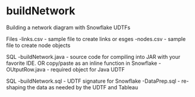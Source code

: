 # buildNetwork
Building a network diagram with Snowflake UDTFs

Files
-links.csv - sample file to create links or esges
-nodes.csv - sample file to create node objects

SQL
-buildNetwork.java - source code for compiling into JAR with your favorite IDE. OR copy/paste as an inline function in Snowflake
-OUtputRow.java - required object for Java UDTF

SQL
-buildNetwork.sql - UDTF signature for Snowflake
-DataPrep.sql - re-shaping the data as needed by the UDTF and Tableau
